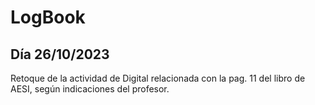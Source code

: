 # LogBook 
## Día 26/10/2023

Retoque de la actividad de Digital relacionada con la pag. 11 del libro de AESI, según indicaciones del profesor.